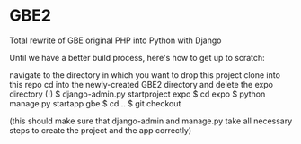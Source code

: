GBE2
====

Total rewrite of GBE original PHP into Python with Django


Until we have a better build process, here's how to get up to scratch:

navigate to the directory in which you want to drop this project
clone into this repo
cd into the newly-created GBE2 directory and delete the expo directory (!)
$ django-admin.py startproject expo
$ cd expo
$ python manage.py startapp gbe
$ cd ..
$ git checkout

(this should make sure that django-admin and manage.py take all necessary steps to create the project and the app correctly)
